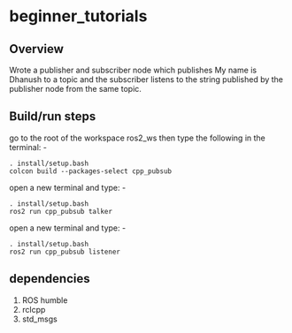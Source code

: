# beginner_tutorials

## Overview

Wrote a publisher and subscriber node which publishes My name is Dhanush to a topic and the subscriber listens to the string published by the publisher node from the same topic.

## Build/run steps

go to the root of the workspace ros2_ws then type the following in the terminal: -

```
. install/setup.bash
colcon build --packages-select cpp_pubsub
```
open a new terminal and type: -

```
. install/setup.bash
ros2 run cpp_pubsub talker
```

open a new terminal and type: -

```
. install/setup.bash
ros2 run cpp_pubsub listener
```


## dependencies

1. ROS humble
2. rclcpp
3. std_msgs